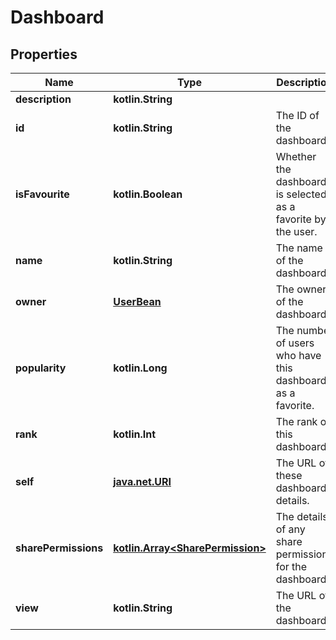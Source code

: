 
# Dashboard

## Properties
Name | Type | Description | Notes
------------ | ------------- | ------------- | -------------
**description** | **kotlin.String** |  |  [optional]
**id** | **kotlin.String** | The ID of the dashboard. |  [optional] [readonly]
**isFavourite** | **kotlin.Boolean** | Whether the dashboard is selected as a favorite by the user. |  [optional] [readonly]
**name** | **kotlin.String** | The name of the dashboard. |  [optional] [readonly]
**owner** | [**UserBean**](UserBean.md) | The owner of the dashboard. |  [optional] [readonly]
**popularity** | **kotlin.Long** | The number of users who have this dashboard as a favorite. |  [optional] [readonly]
**rank** | **kotlin.Int** | The rank of this dashboard. |  [optional] [readonly]
**self** | [**java.net.URI**](java.net.URI.md) | The URL of these dashboard details. |  [optional] [readonly]
**sharePermissions** | [**kotlin.Array&lt;SharePermission&gt;**](SharePermission.md) | The details of any share permissions for the dashboard. |  [optional] [readonly]
**view** | **kotlin.String** | The URL of the dashboard. |  [optional] [readonly]



